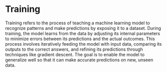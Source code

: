 # Training

Training refers to the process of teaching a machine learning model to recognize patterns and make predictions by exposing it to a dataset. During training, the model learns from the data by adjusting its internal parameters to minimize errors between its predictions and the actual outcomes. This process involves iteratively feeding the model with input data, comparing its outputs to the correct answers, and refining its predictions through techniques like gradient descent. The goal is to enable the model to generalize well so that it can make accurate predictions on new, unseen data.
